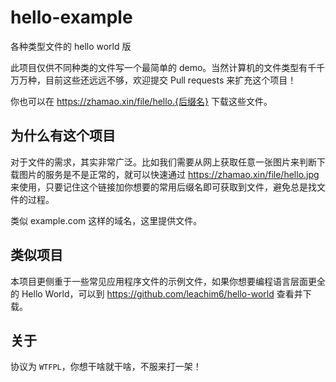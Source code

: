# hello-example
各种类型文件的 hello world 版

此项目仅供不同种类的文件写一个最简单的 demo。当然计算机的文件类型有千千万万种，目前这些还远远不够，欢迎提交 Pull requests 来扩充这个项目！

你也可以在 https://zhamao.xin/file/hello.{后缀名} 下载这些文件。

## 为什么有这个项目
对于文件的需求，其实非常广泛。比如我们需要从网上获取任意一张图片来判断下载图片的服务是不是正常的，就可以快速通过 https://zhamao.xin/file/hello.jpg 来使用，只要记住这个链接加你想要的常用后缀名即可获取到文件，避免总是找文件的过程。

类似 example.com 这样的域名，这里提供文件。

## 类似项目

本项目更侧重于一些常见应用程序文件的示例文件，如果你想要编程语言层面更全的 Hello World，可以到 <https://github.com/leachim6/hello-world> 查看并下载。

## 关于
协议为 `WTFPL`，你想干啥就干啥，不服来打一架！
